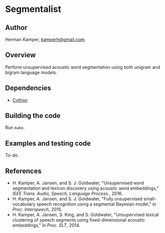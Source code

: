 Segmentalist
============

Author
------
Herman Kamper, kamperh@gmail.com.


Overview
--------
Perform unsupervised acoustic word segmentation using both unigram and bigram
language models.


Dependencies
------------
- [Cython](http://cython.org/)


Building the code
-----------------
Run `make`.


Examples and testing code
-------------------------
To-do.


References
----------
- H. Kamper, A. Jansen, and S. J. Goldwater, "Unsupervised word segmentation
  and lexicon discovery using acoustic word embeddings," *IEEE Trans. Audio,
  Speech, Language Process.*, 2016.
- H. Kamper, A. Jansen, and S. J. Goldwater, "Fully unsupervised
  small-vocabulary speech recognition using a segmental Bayesian model," in
  *Proc. Interspeech*, 2015.
- H. Kamper, A. Jansen, S. King, and S. Goldwater, "Unsupervised lexical
  clustering of speech segments using fixed-dimensional acoustic embeddings,"
  in *Proc. SLT*, 2014.
